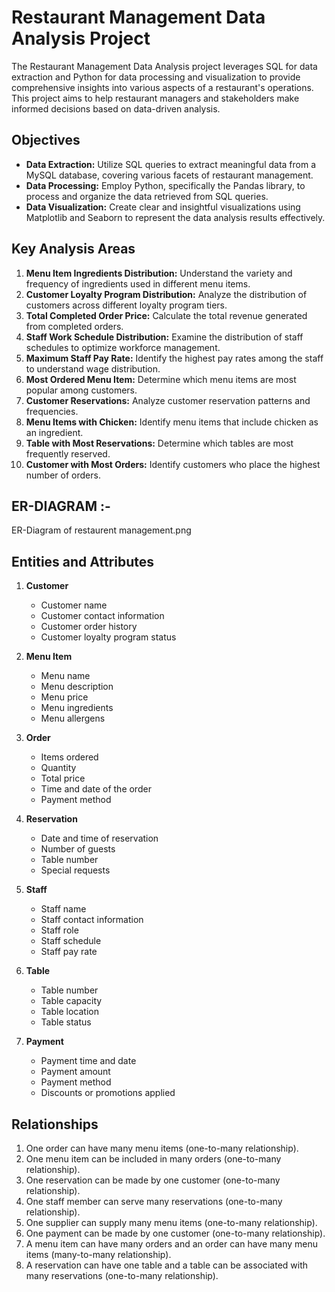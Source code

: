 # Restaurant Management Data Analysis Project

The Restaurant Management Data Analysis project leverages SQL for data extraction and Python for data processing and visualization to provide comprehensive insights into various aspects of a restaurant's operations. This project aims to help restaurant managers and stakeholders make informed decisions based on data-driven analysis.

## Objectives

- **Data Extraction:** Utilize SQL queries to extract meaningful data from a MySQL database, covering various facets of restaurant management.
- **Data Processing:** Employ Python, specifically the Pandas library, to process and organize the data retrieved from SQL queries.
- **Data Visualization:** Create clear and insightful visualizations using Matplotlib and Seaborn to represent the data analysis results effectively.

## Key Analysis Areas

1. **Menu Item Ingredients Distribution:** Understand the variety and frequency of ingredients used in different menu items.
2. **Customer Loyalty Program Distribution:** Analyze the distribution of customers across different loyalty program tiers.
3. **Total Completed Order Price:** Calculate the total revenue generated from completed orders.
4. **Staff Work Schedule Distribution:** Examine the distribution of staff schedules to optimize workforce management.
5. **Maximum Staff Pay Rate:** Identify the highest pay rates among the staff to understand wage distribution.
6. **Most Ordered Menu Item:** Determine which menu items are most popular among customers.
7. **Customer Reservations:** Analyze customer reservation patterns and frequencies.
8. **Menu Items with Chicken:** Identify menu items that include chicken as an ingredient.
9. **Table with Most Reservations:** Determine which tables are most frequently reserved.
10. **Customer with Most Orders:** Identify customers who place the highest number of orders.

##  ER-DIAGRAM :- 

ER-Diagram of restaurent management.png

## Entities and Attributes

1. **Customer**
   - Customer name
   - Customer contact information
   - Customer order history
   - Customer loyalty program status

2. **Menu Item**
   - Menu name
   - Menu description
   - Menu price
   - Menu ingredients
   - Menu allergens

3. **Order**
   - Items ordered
   - Quantity
   - Total price
   - Time and date of the order
   - Payment method

4. **Reservation**
   - Date and time of reservation
   - Number of guests
   - Table number
   - Special requests

5. **Staff**
   - Staff name
   - Staff contact information
   - Staff role
   - Staff schedule
   - Staff pay rate

6. **Table**
   - Table number
   - Table capacity
   - Table location
   - Table status

7. **Payment**
   - Payment time and date
   - Payment amount
   - Payment method
   - Discounts or promotions applied

## Relationships

1. One order can have many menu items (one-to-many relationship).
2. One menu item can be included in many orders (one-to-many relationship).
3. One reservation can be made by one customer (one-to-many relationship).
4. One staff member can serve many reservations (one-to-many relationship).
5. One supplier can supply many menu items (one-to-many relationship).
6. One payment can be made by one customer (one-to-many relationship).
7. A menu item can have many orders and an order can have many menu items (many-to-many relationship).
8. A reservation can have one table and a table can be associated with many reservations (one-to-many relationship).
